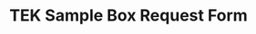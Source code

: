 ---
title: TEK Sample Box Request Form
url: https://forms.monday.com/forms/embed/c91f166614911f27d00392326237ce90?r=use1
---